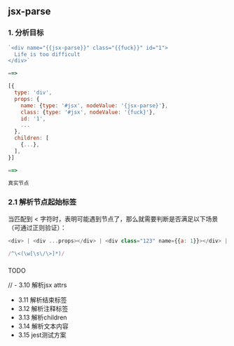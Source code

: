## jsx-parse

### 1. 分析目标
```js
`<div name="{{jsx-parse}}" class="{{fuck}}" id="1">
  Life is too difficult
</div>`

==> 

[{
  type: 'div',
  props: {
    name: {type: '#jsx', nodeValue: '{jsx-parse}'},
    class: {type: '#jsx', nodeValue: '{fuck}'},
    id: '1',
    ...
  },
  children: [
    {...},
  ],
}]

==>

真实节点
```

### 2.1 解析节点起始标签
当匹配到 \< 字符时，表明可能遇到节点了，那么就需要判断是否满足以下场景（可通过正则验证）：
```js
<div> | <div ...props></div> | <div class="123" name={{a: 1}}></div> | <div />

/^\<(\w[\s\/\>]*)/
```



###

TODO

// - 3.10 解析jsx attrs
- 3.11 解析结束标签
- 3.12 解析注释标签
- 3.13 解析children
- 3.14 解析文本内容
- 3.15 jest测试方案

